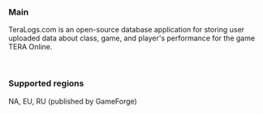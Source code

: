 ### Main

TeraLogs.com is an open-source database application for storing user uploaded data about class, game, and player's performance for the game TERA Online.

&nbsp;

### Supported regions

 NA, EU, RU (published by GameForge)
